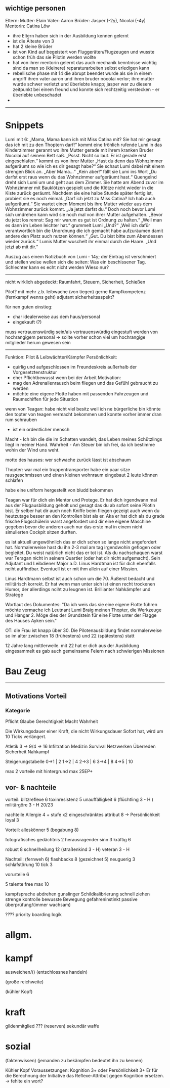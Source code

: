 ## wichtige personen

Eltern:
Mutter: Elain
Vater: Aaron 
Brüder: Jasper (-2y), Nicolai (-4y)
Mentorin: Catina Löw

- ihre Eltern haben sich in der Ausbildung kennen gelernt
- ist die Älteste von 3
- hat 2 kleine Brüder
- ist von Kind auf begeistert von Fluggeräten/Flugzeugen und wusste schon früh das sie Pilotin werden wollte 
- hat von ihrer mentorin gelernt das auch mechanik kenntnisse wichtig sind da man so (kleinere) reparaturarbeiten selbst erledigen kann
- rebellische phase mit 14 die abrupt beendet wurde als sie in einem angriff ihren vater aaron und ihren bruder nocolai verlor; 
  ihre mutter wurde schwer verletzt und überlebte knapp; 
  jasper war zu diesem zeitpunkt bei einem freund und konnte sich rechtzeitig verstecken - er überlebte unbeschadet
- 




---

# Snippets

Lumi mit 6: 
„Mama, Mama kann ich mit Miss Catina mit? Sie hat mir gesagt das ich mit zu den Thoptern darf!“ kommt eine fröhlich rufende Lumi in das Kinderzimmer gerannt wo ihre Mutter gerade mit ihrem kranken Bruder Nocolai auf seinem Bett saß. 
„Pssst. Nicht so laut. Er ist gerade erst eingeschlafen.“ kommt es von ihrer Mutter 
„Hast du denn das Wohnzimmer aufgeräumt so wie ich es dir gesagt habe?“ Sie schaut Lumi dabei mit einem strengen Blick an. 
„Aber Mama…“
„Kein aber!“ fällt sie Lumi ins Wort
„Du darfst erst raus wenn du das Wohnzimmer aufgeräumt hast.“ Quengelnd dreht sich Lumi um und geht aus dem Zimmer. Sie hatte am Abend zuvor im Wohnzimmer mit Bauklötzen gespielt und die Klötze nicht wieder in die Kiste zurück geräumt. Nachdem sie eine halbe Stunde später fertig ist, probiert sie es noch einmal. 
„Darf ich jetzt zu Miss Catina? Ich hab auch aufgeräumt.“ Sie wartet einen Moment bis ihre Mutter wieder aus dem Wohnzimmer zurück kommt. 
„Ja jetzt darfst du.“ Doch noch bevor Lumi sich umdrehen kann wird sie noch mal von ihrer Mutter aufgehalten. 
„Bevor du jetzt los rennst: Sag mir warum es gut ist Ordnung zu halten.“
„Weil man es dann im Leben leichter hat.“ grummelt Lumi
„Und?“
„Weil ich dafür verantwortlich bin die Unordnung die ich gemacht habe aufzuräumen damit andere den Platz auch nutzen können.“
„Gut. Du bist bitte zum Abendessen wieder zurück.“ Lumis Mutter wuschelt ihr einmal durch die Haare. 
„Und jetzt ab mit dir.“


Auszug aus einem Notizbuch von Lumi - 14y; der Eintrag ist verschmiert und stellen weise wellen sich die seiten:
Was ein beschissener Tag. Schlechter kann es echt nicht werden
Wieso nur? 






---

nicht wirklich abgedeckt:
Raumfahrt, Steuern, Sicherheit, Schießen

Pilot? mit mehr z.b. leibwache (von tiegen)
gerne Kampfkompetenz (fernkampf wenns geht)
adjutant
sicherheitsaspekt?


für nen guten einstieg: 
- char idealerweise aus dem haus/personal
- eingekauft (?)

muss vertrauenswürdig sein/als vertrauenswürdig eingestuft werden von hochrangigem personal
-> sollte vorher schon viel um hochrangige mitglieder herum gewesen sein

---

Funktion: Pilot & Leibwächter/Kämpfer
Persönlichkeit:
- quirlig und aufgeschlossen im Freundeskreis außerhalb der Vorgesetztenstruktur
- eher Pflichtbewusst wenn bei der Arbeit
Motivation: 
- mag den Adrenalienrausch beim fliegen und das Gefühl gebraucht zu werden
- möchte eine eigene Flotte haben mit passenden Fahrzeugen und Raumschiffen für jede Situation


wenn von Teagan:
habe nicht viel besitz weil ich ne bürgerliche bin
könnte den topter von teagen vermacht bekommen und konnte vorher immer dran rum schrauben 

- ist ein ordentlicher mensch

Macht - Ich bin die die im Schatten wandelt, das Leben meines Schützlings liegt in meiner Hand.
Wahrheit - Am Steuer bin ich frei, da ich bestimme wohin der Wind uns weht.


motto des hauses:
wer schwache zurück lässt ist abschaum


Thopter:
war mal ein truppentransporter
habe ein paar sitze rausgeschmissen und einen kleinen wohnraum eingebaut
2 leute können schlafen 

habe eine uniform hergestellt von bludd bekommen


Teagan war für dich ein Mentor und Protege. 
Er hat dich irgendwann mal aus der Flugausbildung geholt und gesagt das du ab sofort seine Pilotin bist. 
Er selber hat dir auch noch Kniffe beim fliegen gezeigt auch wenn du heutzutage besser an den Kontrollen bist als er. 
Aka er hat dich als du grade frische Flugschülerin warst angefordert und dir eine eigene Maschine gegeben bevor die anderen auch nur das erste mal in einem nicht simulierten Cockpit sitzen durften.

es ist aktuell ungewöhnlich das er dich schon so lange nicht angefordert hat. Normalerweise hast du ihn 2-3 mal am tag irgendwohin geflogen oder begleitet. Du weist natürlich nicht das er tot ist.
Als du nachschaquen warst war Teragan nicht in seinem Quartier (oder hat dir nicht aufgemacht). Sein Adjutant und Leibdiener Major a.D. Linus Hardtman ist für dich ebenfalls nciht auffindbar. 
Eventuell ist er mit ihm allein auf einer Mission.

Linus Hardtmann selbst ist auch schon um die 70. Äußerst bedacht und militärisch korrekt. 
Er hat wenn man unter sich ist einen recht trockenen Humor, der allerdings nciht zu leugnen ist. Brillianter Nahkämpfer und Stratege

Wortlaut des Dokumentes:
"Da ich weis das sie eine eigene Flotte führen möchte vermache ich Leutnant Lumi Braig meinen Thopter, die Werkzeuge und Hangar 2. Möge dies der Grundstein für eine Flotte unter der Flagge des Hauses Ayken sein."

OT: die Frau ist knapp über 30. Die Pilotenausbildung findet normalerweise so im alter zwischen 18 (frühestens) und 22 (spätestens) statt

12 Jahre lang mittlerweile.
mit 22 hat er dich aus der Ausbildung eingesammelt
es gab auch gemeinsame Feiern nach schwierigen Missionen



























# Bau Zeug

---


## Motivations Vorteil
### Kategorie
Pflicht
Glaube
Gerechtigkeit
Macht
Wahrheit


Die Wirkungsdauer einer Kraft, die nicht Wirkungsdauer Sofort hat, wird um 10 Ticks verlängert.


Atletik 3 -> 9/4 -> 16
Infiltration
Medizin
Survival
Netzwerken
Überreden
Sicherheit
Nahkampf


Steigerungstabelle
0->1 | 2
1->2 | 4
2->3 | 6
3->4 | 8
4->5 | 10




max 2 vorteile mit hintergrund
max 25EP+




## vor- & nachteile
vorteil:
blitzreflexe 6
toxinresistenz 5
unauffälligkeit 6
(flüchtling 3 - H )
militärgöre 3 - H
20/23

nachteile
Allergie 4 + stufe x2
eingeschränktes attribut 8 -> Persönlichkeit
loyal 3


Vorteil:
alleskönner 5
(begabung 8)

fotografisches gedächtnis 2
herausragender sinn 3
kräftig 6

robust 8 
schnellheilung 12
(straßenkind 3 - H)
veteran 3 - H

Nachteil:
(fernweh 6)
flashbacks 8
(gezeichnet 5)
neuguerig 3
schlafstörung 10
tick 3

vorurteile 6



















5 talente free
max 10

kampfsprache
abdrehen
gunslinger
Schildkalibrierung
schnell ziehen
strenge kontrolle
bewusste Bewegung
gefahreninstinkt
passive überprüfung/(immer wachsam)

????
priority boarding
logik



# allgm.



# kampf
ausweichen/()
(entschlossnes handeln)

(große reichweite)

(kühler Kopf)



# kraft
gildenmitglied
???
(reserven)
sekundär waffe

# sozial
(faktenwissen)
(jemanden zu bekämpfen bedeutet ihn zu kennen)











Kühler Kopf
Voraussetzungen: Kognition 3+ oder Persönlichkeit 3+
Er für die Berechnung der Initiative das Reflexe-Attribut gegen Kognition ersetzen. -> fehlte ein wort?

